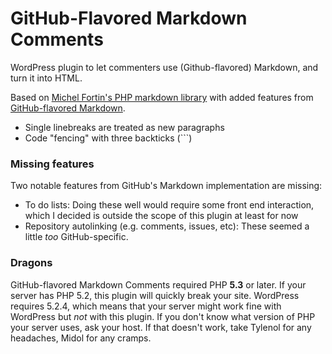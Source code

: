 # GitHub-Flavored Markdown Comments

WordPress plugin to let commenters use (Github-flavored) Markdown, and turn it into HTML.

Based on [Michel Fortin's PHP markdown library](https://github.com/michelf/php-markdown/) with added features from [GitHub-flavored Markdown](https://github.com/github/github-flavored-markdown).

* Single linebreaks are treated as new paragraphs
* Code "fencing" with three backticks (```)


### Missing features

Two notable features from GitHub's Markdown implementation are missing:

* To do lists: Doing these well would require some front end interaction, which I decided is outside the scope of this plugin at least for now
* Repository autolinking (e.g. comments, issues, etc): These seemed a little *too* GitHub-specific.

### Dragons

GitHub-flavored Markdown Comments required PHP **5.3** or later.  If your server has PHP 5.2, this plugin will quickly break your site.  WordPress requires 5.2.4, which means that your server might work fine with WordPress but *not* with this plugin.  If you don't know what version of PHP your server uses, ask your host.  If that doesn't work, take Tylenol for any headaches, Midol for any cramps.
